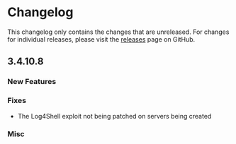 # Changelog

This changelog only contains the changes that are unreleased. For changes for individual releases, please visit the
[releases](https://github.com/ATLauncher/ATLauncher/releases) page on GitHub.

## 3.4.10.8

### New Features

### Fixes
- The Log4Shell exploit not being patched on servers being created

### Misc
